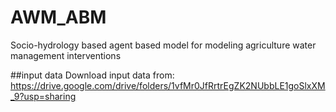 # AWM_ABM
Socio-hydrology based agent based model for modeling agriculture water management interventions

##input data
Download input data from: https://drive.google.com/drive/folders/1vfMr0JfRrtrEgZK2NUbbLE1goSlxXM_9?usp=sharing

